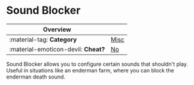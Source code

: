 # Sound Blocker

<div class="overview" markdown>

|Overview||
|-|-|
|:material-tag: **Category**|[Misc](index.md#misc)|
|:material-emoticon-devil: **Cheat?**|[No](../faq.md#cheats)|

</div>

Sound Blocker allows you to configure certain sounds that shouldn't play. Useful in situations like an enderman farm, where you can block the enderman death sound.